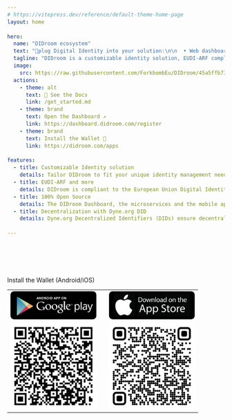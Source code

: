 ```yaml
---
# https://vitepress.dev/reference/default-theme-home-page
layout: home

hero:
  name: "DIDroom ecosystem"
  text: "🔌plug Digital Identity into your solution:\n\n  • Web dashboard\n  • Microservices\n  • Android/iOS apps\n\n"
  tagline: "DIDroom is a customizable identity solution, EUDI-ARF compliant, and built with security and decentralization in mind.\nRuns: ☁️SaaS, 🏭On-Premises, 🛠mixed\n\n"
  image:
    src: https://raw.githubusercontent.com/ForkbombEu/DIDroom/45a5ffb737d81c33449bf2d394627a88ddbfc1d0/images/didroom_logo_emblem.svg
  actions:
    - theme: alt
      text: 🏁 See the Docs
      link: /get_started.md
    - theme: brand
      text: Open the Dashboard ↗
      link: https://dashboard.didroom.com/register
    - theme: brand 
      text: Install the Wallet 📱
      link: https://didroom.com/apps

features:
  - title: Customizable Identity solution
    details: Tailor DIDroom to fit your unique identity management needs, ensuring seamless integration into your existing infrastructure thanks to Zenroom and its ecosystem.
  - title: EUDI-ARF and more
    details: DIDroom is compliant to the European Union Digital Identity and Attribute (EUDI-ARF) framework, it supports W3C-VC as well the zero knowledge proof schemes BBS and Coconut.
  - title: 100% Open Source 
    details: The DIDroom Dashboard, the microservices and the mobile apps are fully open source, modular and extendable.
  - title: Decentralization with Dyne.org DID
    details: Dyne.org Decentralized Identifiers (DIDs) ensure decentralized and tamper-resistant identity management, enhancing privacy and control over personal data.

---
```



<pre>




</pre>

 Install the Wallet (Android/iOS)

|  |  |  |   
|--|--|--|
|<a href="https://play.google.com/store/apps/details?id=com.didroom.wallet"><img src="./guides/images/wallet/android-store.png" alt="android" width="200"/></a> | | <a href="https://apps.apple.com/us/app/didroom-wallet/id6670396049"><img src="./guides/images/wallet/ios-store.png" alt="iOS" width="200"/></a>|
|<img src="./guides/images/wallet/wallet-android-qr.png" alt="android-qr" width="200"/> | | <img src="./guides/images/wallet/wallet-ios-store.png" alt="ios-qr" width="200"/> | 
